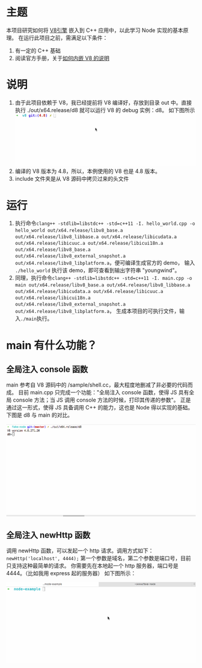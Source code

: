 # 主题
本项目研究如何将 [V8引擎](https://github.com/v8/v8) 嵌入到 C++ 应用中，以此学习 Node 实现的基本原理。
在运行此项目之前，需满足以下条件：

1. 有一定的 C++ 基础
2. 阅读官方手册，关于[如何内嵌 V8 的说明](https://github.com/v8/v8/wiki/Getting-Started-with-Embedding)


# 说明
1. 由于此项目依赖于 V8，我已经提前将 V8 编译好，存放到目录 out 中。直接执行 ./out/x64.release/d8 就可以运行 V8 的 debug 实例：d8。
如下图所示
    ![d8](./doc/d8.gif)
2. 编译的 V8 版本为 4.8，所以，本例使用的 V8 也是 4.8 版本。
3. include 文件夹是从 V8 源码中拷贝过来的头文件

# 运行

1. 执行命令`clang++ -stdlib=libstdc++ -std=c++11 -I. hello_world.cpp -o hello_world out/x64.release/libv8_base.a out/x64.release/libv8_libbase.a out/x64.release/libicudata.a out/x64.release/libicuuc.a out/x64.release/libicui18n.a out/x64.release/libv8_base.a out/x64.release/libv8_external_snapshot.a out/x64.release/libv8_libplatform.a`，便可编译生成官方的 demo，
输入 `./hello_world` 执行该 demo，即可查看到输出字符串 "youngwind"。
2. 同理，执行命令`clang++ -stdlib=libstdc++ -std=c++11 -I. main.cpp -o main out/x64.release/libv8_base.a out/x64.release/libv8_libbase.a out/x64.release/libicudata.a out/x64.release/libicuuc.a out/x64.release/libicui18n.a out/x64.release/libv8_external_snapshot.a out/x64.release/libv8_libplatform.a`，
生成本项目的可执行文件，输入`./main`执行。

# main 有什么功能？

## 全局注入 console 函数
main 参考自 V8 源码中的 /sample/shell.cc，最大程度地删减了非必要的代码而成。
目前 main.cpp 只完成一个功能："全局注入 console 函数，使得 JS 具有全局 console 方法；当 JS 调用 console 方法的时候，打印其传递的参数"。
正是通过这一形式，使得 JS 具备调用 C++ 的能力，这也是 Node 得以实现的基础。
下图是 d8 与 main 的对比。

![console](./doc/console.gif)

## 全局注入 newHttp 函数
调用 newHttp 函数，可以发起一个 http 请求。调用方式如下： `newHttp('localhost', 4444);` 
第一个参数是域名，第二个参数是端口号，目前只支持这种最简单的请求。
你需要先在本地起一个 http 服务器，端口号是 4444。（比如我用 express 起的服务器）
如下图所示：

![newHttp](./doc/new_http.gif)